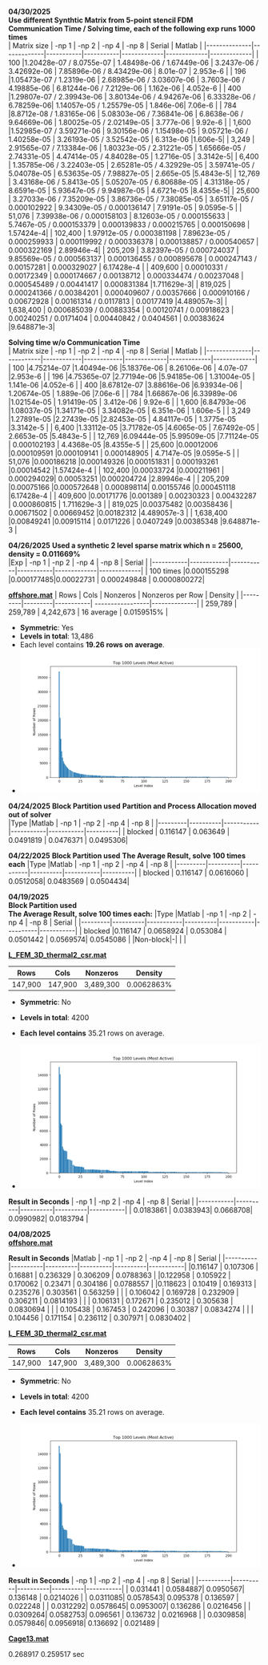

**04/30/2025**    
**Use different Synthtic Matrix from 5-point stencil FDM**   
**Communication Time / Solving time, each of the following exp runs 1000 times**   
| Matrix size  | -np 1       | -np 2     | -np 4     |  -np 8      | Serial      | Matlab      |
|--------------|-------------|-----------|-----------|-------------|-------------|-------------|
| 100          |1.20428e-07 / 8.0755e-07 | 1.48498e-06 / 1.67449e-06 | 3.2437e-06 / 3.42692e-06 | 7.85896e-06 / 8.43429e-06 | 8.01e-07 | 2.953e-6 |
| 196          |1.05473e-07 / 1.2319e-06 | 2.68985e-06 / 3.03607e-06 | 3.7603e-06 / 4.19885e-06 | 6.81244e-06 / 7.2129e-06 | 1.162e-06 | 4.052e-6 |
| 400          |1.29807e-07 / 2.39943e-06 | 3.80134e-06 / 4.94267e-06 | 6.33328e-06 / 6.78259e-06| 1.14057e-05 / 1.25579e-05 | 1.846e-06| 7.06e-6 |
| 784          |8.8712e-08 / 1.83165e-06 | 5.08303e-06 / 7.36841e-06 | 6.8638e-06 / 9.64669e-06 | 1.80025e-05 / 2.02149e-05 | 3.777e-06 | 9.92e-6 |
| 1,600        |1.52985e-07 / 3.59271e-06 | 9.30156e-06 / 1.15498e-05 | 9.05721e-06 / 1.40258e-05 | 3.26193e-05 / 3.52542e-05 | 6.313e-06 |1.606e-5|
| 3,249        | 2.91565e-07 / 7.13384e-06 | 1.80323e-05 / 2.31221e-05 | 1.65666e-05 / 2.74331e-05 | 4.47414e-05 / 4.84028e-05 | 1.2716e-05 | 3.3142e-5|
| 6,400        | 1.35785e-06 / 3.22403e-05 | 2.65281e-05 / 4.32929e-05 | 3.59741e-05 / 5.04078e-05 | 6.53635e-05 / 7.98827e-05 | 2.665e-05 |5.4843e-5|
| 12,769       | 3.43168e-06 / 5.8413e-05 | 5.05207e-05 / 6.80688e-05 | 4.31318e-05 / 8.6591e-05 | 5.93647e-05 / 9.94987e-05 | 4.6721e-05 |8.4355e-5|
| 25,600       | 3.27033e-06 / 7.35209e-05 | 3.86736e-05 / 7.38085e-05 | 3.65117e-05 / 0.000102922 | 9.34309e-05 / 0.000136147 | 7.9191e-05 | 9.0595e-5 |
| 51,076       | 7.39938e-06 / 0.000158103 | 8.12603e-05 / 0.000155633 | 5.7467e-05 / 0.000153379 | 0.000139833 / 0.000215765 | 0.000150698 | 1.57424e-4|
| 102,400      | 1.97912e-05 / 0.000381198 | 7.89623e-05 / 0.000259933 | 0.000119992 / 0.000336378 | 0.000138857 / 0.000540657 | 0.000322169 | 2.89946e-4|
| 205,209      | 3.82397e-05 / 0.000724037 | 9.85569e-05 / 0.000563137 | 0.000136455 / 0.000895678 | 0.000247143 / 0.00157281 | 0.000329027 | 6.17428e-4 |
| 409,600      | 0.00010331 / 0.00172349 | 0.000174667 / 0.00138712 | 0.000334474 / 0.00237048 | 0.000545489 / 0.00441417 | 0.000831384 |1.711629e-3|
| 819,025      | 0.000241366 / 0.00384201 | 0.000409607 / 0.00357666 | 0.000910166 / 0.00672928 | 0.00161314 / 0.0117813 | 0.00177419 |4.489057e-3|
| 1,638,400    | 0.000685039 / 0.00883354 | 0.00120741 / 0.00918623 | 0.00240251 / 0.0171404 | 0.00440842 / 0.0404561 | 0.00383624 |9.648871e-3|


**Solving time w/o Communication Time**     
| Matrix size  | -np 1      | -np 2      | -np 4      |  -np 8      | Serial      | Matlab      |
|--------------|------------|------------|------------|-------------|-------------|-------------|
| 100          |4.75214e-07 |1.40494e-06 |5.18376e-06 | 8.26106e-06 | 4.07e-07    |2.953e-6     |
| 196          |4.75365e-07 |2.77194e-06 |5.94185e-06 | 1.31004e-05 | 1.141e-06   |4.052e-6     |
| 400          |8.67812e-07 |3.88616e-06 |6.93934e-06 | 1.20674e-05 | 1.889e-06   |7.06e-6      |
| 784          |1.66867e-06 |6.33989e-06 |1.02154e-05 | 1.91419e-05 | 3.412e-06   | 9.92e-6     |
| 1,600        |6.84793e-06 |1.08037e-05 |1.34171e-05 | 3.34082e-05 | 6.351e-06   | 1.606e-5    |
| 3,249        |1.27891e-05 |2.27439e-05 |2.82453e-05 | 4.84117e-05 | 1.3775e-05  |3.3142e-5    |
| 6,400        |1.33112e-05 |3.71782e-05 |4.6065e-05  | 7.67492e-05 | 2.6653e-05  |5.4843e-5    | 
| 12,769       |6.09444e-05 |5.99509e-05 |7.71124e-05 | 0.000102193 | 4.4368e-05  |8.4355e-5    |
| 25,600       |0.00012006  |0.000109591 |0.000109141 | 0.000148905 | 4.7147e-05  |9.0595e-5    |
| 51,076       |0.000186218 |0.000149326 |0.000151831 | 0.000193261 |0.00014542   |1.57424e-4   |
| 102,400      |0.00033724  |0.000211961 | 0.000294029| 0.00053251  |0.000204724  |2.89946e-4   |
| 205,209      |0.00075166  |0.000572648 | 0.000898114| 0.00155746  |0.000451118  |6.17428e-4   |
| 409,600      |0.00171776  |0.001389    | 0.00230323 | 0.00432287  | 0.000860815 | 1.711629e-3 |
| 819,025      |0.00375482  |0.00358436  | 0.00671502 | 0.00669452  |0.00182312   |4.489057e-3  |
| 1,638,400    |0.00849241  |0.00915114  | 0.0171226  | 0.0407249   |0.00385348   |9.648871e-3  |

**04/26/2025** 
**Used a synthetic 2 level sparse matrix which n = 25600, density = 0.011669%**    
|Exp        | -np 1      | -np 2     | -np 4     |  -np 8      | Serial      |
|-----------|------------|-----------|-----------|-------------|-------------|
| 100 times |0.000155298 |0.000177485|0.00022731 | 0.000249848 | 0.0000800272|
<!-- | 100 times |0.00010114  |0.000455158|0.000421344| 0.000611659 | 0.0000800272| -->


**[offshore.mat](https://sparse.tamu.edu/Um/offshore)** 
| Rows    | Cols    | Nonzeros  | Nonzeros per Row | Density      |
|---------|---------|-----------| -----------------|--------------|
| 259,789 | 259,789 | 4,242,673 | 16 average       | 0.0159515%   |
- **Symmetric**:	Yes 
- **Levels in total**: 13,486  
- Each level contains **19.26 rows on average**.
- ![Offshore Matrix Visualization](./images/offshore_L_csr200.png) 

**04/24/2025**
**Block Partition used** 
**Partition and Process Allocation moved out of solver**    
|Type     |Matlab    | -np 1     | -np 2     | -np 4     | -np 8    |
|---------|----------|-----------|-----------|-----------|----------|
| blocked | 0.116147 | 0.063649  | 0.0491819 | 0.0476371 | 0.0495306|

**04/22/2025** 
**Block Partition used** 
**The Average Result, solve 100 times each**
|Type     |Matlab    | -np 1     | -np 2    | -np 4     | -np 8    |
|---------|----------|-----------|----------|-----------|----------|
| blocked | 0.116147 | 0.0616060 | 0.0512058| 0.0483569 | 0.0504434|


**04/19/2025**      
**Block Partition used**   
**The Average Result, solve 100 times each:**
|Type     |Matlab    | -np 1     | -np 2    | -np 4     | -np 8    | Serial    |
|---------|----------|-----------|----------|-----------|----------|-----------|
| blocked |0.116147 | 0.0658924 | 0.053084 | 0.0501442 | 0.0569574| 0.0545086 |
|Non-block|-|       |         |

**[L_FEM_3D_thermal2_csr.mat](https://sparse.tamu.edu/Botonakis/FEM_3D_thermal2)** 

| Rows    | Cols    | Nonzeros  | Density      |
|---------|---------|-----------|--------------|
| 147,900 | 147,900 | 3,489,300 | 0.0062863%   |
- **Symmetric**:	No 
- **Levels in total**:  4200 
- **Each level contains** 35.21 rows on average.

- ![L_FEM_3D_thermal2 Matrix Visualization](./images/L_FEM_3D_thermal2_csr.png)

**Result in Seconds**
| -np 1     | -np 2    | -np 4    | -np 8    | Serial    |
|-----------|----------|----------|----------|-----------|
| 0.0183861 | 0.0383943| 0.0668708| 0.0990982| 0.0183794 |


**04/08/2025**  
**[offshore.mat](https://sparse.tamu.edu/Um/offshore)** 

**Result in Seconds**
|Matlab    | -np 1    | -np 2    | -np 4    | -np 8    | Serial    |
|----------|----------|----------|----------|----------|-----------|
|0.116147  | 0.107306 | 0.16881  | 0.236329 | 0.306209 | 0.0788363 |
|0.122958  | 0.105922 | 0.170062 | 0.23471  | 0.304186 | 0.0788557 |
|0.118623  | 0.10419  | 0.169313 | 0.235276 | 0.303561 | 0.563259  |
|          | 0.106042 | 0.169728 | 0.232909 | 0.306211 | 0.0814193 |
|          | 0.106131 | 0.172671 | 0.235012 | 0.305638 | 0.0830694 |
|          | 0.105438 | 0.167453 | 0.242096 | 0.30387  | 0.0834274 |
|          | 0.104456 | 0.171154 | 0.236112 | 0.307971 | 0.0830402 |


**[L_FEM_3D_thermal2_csr.mat](https://sparse.tamu.edu/Botonakis/FEM_3D_thermal2)** 

| Rows    | Cols    | Nonzeros  | Density      |
|---------|---------|-----------|--------------|
| 147,900 | 147,900 | 3,489,300 | 0.0062863%   |
- **Symmetric**:	No 
- **Levels in total**:  4200 
- **Each level contains** 35.21 rows on average.

- ![L_FEM_3D_thermal2 Matrix Visualization](./images/L_FEM_3D_thermal2_csr.png)

**Result in Seconds**
| -np 1    | -np 2    | -np 4    | -np 8    | Serial    |
|----------|----------|----------|----------|-----------|
| 0.031441 | 0.0584887| 0.0950567| 0.136148 | 0.0214026 |
| 0.0311085| 0.0578543| 0.095378 | 0.136597 | 0.022248  |
| 0.0312292| 0.0578645| 0.0953007| 0.136286 | 0.0216456 |
| 0.0309264| 0.0582753| 0.096561 | 0.136732 | 0.0216968 |
| 0.0309858| 0.0579846| 0.0956918| 0.136692 | 0.021489  |


**[Cage13.mat](https://sparse.tamu.edu/vanHeukelum/cage13)**


0.268917 
0.259517 sec